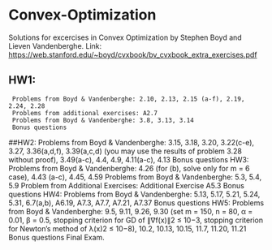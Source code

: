 # Convex-Optimization
Solutions for excercises in Convex Optimization by Stephen Boyd and Lieven Vandenberghe. 
Link: https://web.stanford.edu/~boyd/cvxbook/bv_cvxbook_extra_exercises.pdf

## HW1: 
     Problems from Boyd & Vandenberghe: 2.10, 2.13, 2.15 (a-f), 2.19, 2.24, 2.28
     Problems from additional exercises: A2.7
     Problems from Boyd & Vandenberghe: 3.8, 3.13, 3.14
     Bonus questions
##HW2: 
Problems from Boyd & Vandenberghe: 3.15, 3.18, 3.20, 3.22(c-e), 3.27, 3.36(a,d,f), 3.39(a,c,d) (you may use the results of problem 3.28 without proof), 3.49(a-c), 4.4, 4.9, 4.11(a-c), 4.13
     Bonus questions
HW3: Problems from Boyd & Vandenberghe: 4.26 (for (b), solve only for m = 6 case), 4.43 (a-c), 4.45, 4.59
     Problems from Boyd & Vandenberghe: 5.3, 5.4, 5.9
     Problem from Additional Exercises: Additional Exercise A5.3
     Bonus questions
HW4: Problems from Boyd & Vandenberghe: 5.13, 5.17, 5.21, 5.24, 5.31, 6.7(a,b), A6.19, A7.3, A7.7, A7.21, A7.37
     Bonus questions
HW5: Problems from Boyd & Vandenberghe: 9.5, 9.11, 9.26, 9.30 (set m = 150, n = 80, α = 0.01, β = 0.5, stopping criterion for GD of ∥∇f(x)∥2 ≤ 10−3, stopping criterion for Newton’s method of λ(x)2 ≤ 10−8), 10.2, 10.13, 10.15, 11.7, 11.20, 11.21
     Bonus questions
Final Exam.
